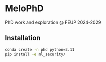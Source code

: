# MeloPhD
 PhD work and exploration @ FEUP 2024-2029


## Installation

```bash
conda create -n phd python=3.11
pip install -e ml_security/
```